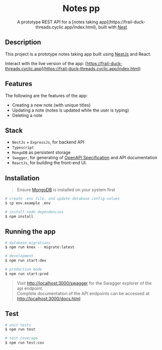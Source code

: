<h1 align="center"> Notes pp </h1>

<p align="center">A prototype REST API for a [notes taking app](https://frail-duck-threads.cyclic.app/index.html), built with <a href="https://github.com/nestjs/nest">Nest</a>
</p>

## Description
This project is a prototype notes taking app built using [NestJs](https://github.com/nestjs/nest) and React. <br>

Interact with the live version of the app: [https://frail-duck-threads.cyclic.app](https://frail-duck-threads.cyclic.app/index.html)

## Features

The following are the features of the app:
*  Creating a new note (with unique titles)
*  Updating a note (notes is updated while the user is typing)
*  Deleting a note

## Stack

* `NestJs` + `ExpressJs`, for backend API
* `Typescript`
* `MongoDB` as persistent storage
* `Swagger`, for generating of [OpenAPI Specification](https://spec.openapis.org/oas/latest.html) and API documentation
* `ReactJs`, for building the front-end UI.


## Installation

> Ensure [MongoDB](https://mongodb.org) is installed on your system first

```bash
# create .env file, and update database config values
$ cp env.example .env

# install node dependencies
$ npm install
```

## Running the app

```bash
# database migrations
$ npm run knex -- migrate:latest

# development
$ npm run start:dev

# production mode
$ npm run start:prod
```

> Visit [http://localhost:3000/swagger](http://localhost:3000/swagger) for the Swagger explorer of the api endpoint. <br>
> Complete documentation of the API endpoints can be accessed at [http://localhost:3000/docs.html](http://localhost:3000/docs.html)


## Test

```bash
# unit tests
$ npm run test

# test coverage
$ npm run test:cov
```
